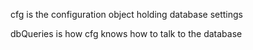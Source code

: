 cfg is the configuration object holding database settings

dbQueries is how cfg knows how to talk to the database
